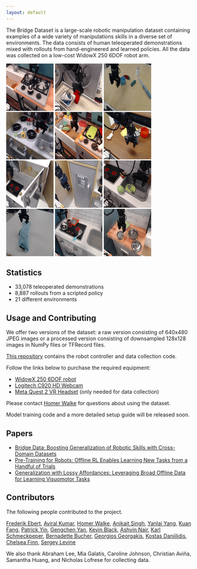 ```yaml
---
layout: default
---
```


The Bridge Dataset is a large-scale robotic manipulation dataset containing examples 
of a wide variety of manipulations skills in a diverse set of environments. The
data consists of human teleoperated demonstrations mixed with rollouts from 
hand-engineered and learned policies. All the data was collected on a low-cost 
WidowX 250 6DOF robot arm. 

![bridge-gif-1](assets/images/bridge_gif1.gif)
![bridge-gif-2](assets/images/bridge_gif2.gif)
![bridge-gif-3](assets/images/bridge_gif3.gif)
![bridge-gif-4](assets/images/bridge_gif4.gif)
![bridge-gif-5](assets/images/bridge_gif5.gif)
![bridge-gif-6](assets/images/bridge_gif6.gif)
![bridge-gif-7](assets/images/bridge_gif7.gif)
![bridge-gif-8](assets/images/bridge_gif8.gif)
![bridge-gif-9](assets/images/bridge_gif9.gif)
![bridge-gif-10](assets/images/bridge_gif10.gif)
![bridge-gif-11](assets/images/bridge_gif11.gif)
![bridge-gif-12](assets/images/bridge_gif12.gif)

## Statistics

- 33,078 teleoperated demonstrations
- 8,887 rollouts from a scripted policy
- 21 different environments

## Usage and Contributing

We offer two versions of the dataset: a raw version consisting of 640x480 JPEG images or a processed version consisting of downsampled 128x128 images in NumPy files or TFRecord files. 

[This repository](https://github.com/yanlai00/bridge_data_robot_infra) contains 
the robot controller and data collection code. 

Follow the links below to purchase the required equipment:

- [WidowX 250 6DOF robot](https://www.trossenrobotics.com/widowx-250-robot-arm-6dof.aspx)
- [Logitech C920 HD Webcam](https://www.amazon.com/dp/B006JH8T3S)
- [Meta Quest 2 VR Headset](https://www.amazon.com/dp/B099VMT8VZ/) (only needed for data collection)

Please contact [Homer Walke](https://homerwalke.com/) for questions about using the dataset. 

Model training code and a more detailed setup guide will be released soon. 

## Papers

- [Bridge Data: Boosting Generalization of Robotic Skills with Cross-Domain Datasets](https://arxiv.org/abs/2109.13396)
- [Pre-Training for Robots: Offline RL Enables Learning New Tasks from a Handful of Trials](https://arxiv.org/abs/2210.05178)
- [Generalization with Lossy Affordances: Leveraging Broad Offline Data for Learning Visuomotor Tasks](https://arxiv.org/abs/2210.06601)

## Contributors

The following people contributed to the project. 

[Frederik Ebert](https://febert.github.io/), [Aviral Kumar](https://aviralkumar2907.github.io/), [Homer Walke](https://homerwalke.com/), [Anikait Singh](https://asap7772.github.io/), [Yanlai Yang](https://yanlai00.github.io/), [Kuan Fang](http://kuanfang.github.io/), [Patrick Yin](https://patrickyin.me/), [Gengchen Yan](https://www.linkedin.com/in/gengchen-matt-yan), [Kevin Black](https://kevinblack.dev/), [Ashvin Nair](https://ashvin.me/), [Karl Schmeckpeper](https://sites.google.com/view/karlschmeckpeper), [Bernadette Bucher](https://bucherb.github.io/), [Georgios Georgakis](https://ggeorgak11.github.io/), [Kostas Daniilidis](https://www.cis.upenn.edu/~kostas/), [Chelsea Finn](https://ai.stanford.edu/~cbfinn/), [Sergey Levine](https://people.eecs.berkeley.edu/~svlevine/)

We also thank Abraham Lee, Mia Galatis, Caroline Johnson, Christian Aviña, Samantha Huang, and Nicholas Lofrese for collecting data. 